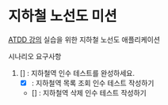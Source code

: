 # 지하철 노선도 미션
[ATDD 강의](https://edu.nextstep.camp/c/R89PYi5H) 실습을 위한 지하철 노선도 애플리케이션

시나리오 요구사항

1. [] : 지하철역 인수 테스트를 완성하세요.
    - [x] : 지하철역 목록 조회 인수 테스트 작성하기
    - [] : 지하철역 삭제 인수 테스트 작성하기
